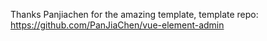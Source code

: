 Thanks Panjiachen for the amazing template, template repo:
<https://github.com/PanJiaChen/vue-element-admin>
